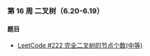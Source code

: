 ### 第 16 周 二叉树（6.20-6.19）

#### 题目

- [LeetCode #222 完全二叉树的节点个数(中等)](https://leetcode.cn/problems/count-complete-tree-nodes/)

